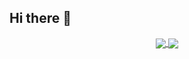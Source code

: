 ## Hi there 👋

<div align="center">
  <a href="https://github.com/donnabell-s">
    <img align="center" src="https://github-readme-stats.vercel.app/api?username=donnabell-s&show_icons=true&theme=omni" />
  </a>
  <a href="https://github.com/donnabell-s">
    <img align="center" src="https://github-readme-stats.vercel.app/api/top-langs/?username=donnabell-s&layout=donut&theme=omni" />
  </a>
</div>
